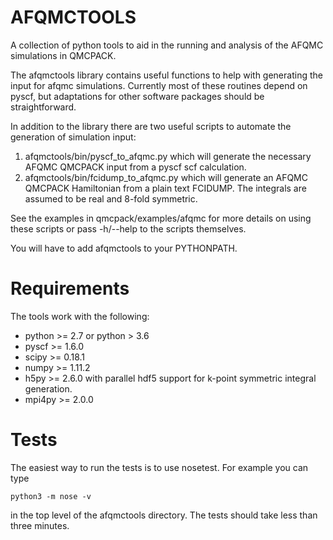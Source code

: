 # AFQMCTOOLS

A collection of python tools to aid in the running and analysis of the AFQMC simulations
in QMCPACK.

The afqmctools library contains useful functions to help with generating the input for
afqmc simulations.  Currently most of these routines depend on pyscf, but adaptations for
other software packages should be straightforward.

In addition to the library there are two useful scripts to automate the generation of
simulation input:

1. afqmctools/bin/pyscf_to_afqmc.py which will generate the necessary AFQMC QMCPACK
   input from a pyscf scf calculation.
2. afqmctools/bin/fcidump_to_afqmc.py which will generate an AFQMC QMCPACK Hamiltonian
   from a plain text FCIDUMP. The integrals are assumed to be real and 8-fold symmetric.

See the examples in qmcpack/examples/afqmc for more details on using these scripts or pass
-h/--help to the scripts themselves.

You will have to add afqmctools to your PYTHONPATH.

# Requirements

The tools work with the following:

* python >= 2.7 or python > 3.6
* pyscf >= 1.6.0
* scipy >= 0.18.1
* numpy >= 1.11.2
* h5py >= 2.6.0 with parallel hdf5 support for k-point symmetric integral generation.
* mpi4py >= 2.0.0

# Tests

The easiest way to run the tests is to use nosetest. For example you can type

```
python3 -m nose -v
```

in the top level of the afqmctools directory. The tests should take less than three
minutes.

